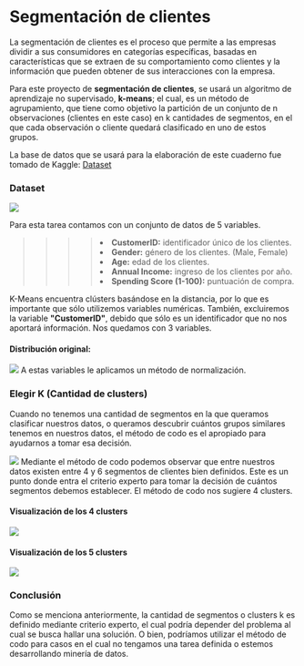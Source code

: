 
# Segmentación de clientes

<span>La segmentación de clientes es el proceso que permite a las empresas dividir a sus consumidores en categorías específicas, basadas en características que se extraen de su comportamiento como clientes y la información que pueden obtener de sus interacciones con la empresa.</span>

Para este proyecto de <b>segmentación de clientes</b>, se usará un algoritmo de aprendizaje no supervisado, <b>k-means</b>; el cual, es un método de agrupamiento, que tiene como objetivo la partición de un conjunto de n observaciones (clientes en este caso) en k cantidades de segmentos, en el que cada observación o cliente quedará clasificado en uno de estos grupos. 

La base de datos que se usará para la elaboración de este cuaderno fue tomado de Kaggle: 
<a href="https://www.kaggle.com/vjchoudhary7/customer-segmentation-tutorial-in-python">Dataset</a>

### Dataset
<img src="https://github.com/PabloJRW/segmentacion_de_clientes/blob/main/img/data.png"/>

Para esta tarea contamos con un conjunto de datos de 5 variables.
>>>><li> <b>CustomerID:</b> identificador único de los clientes.
>>>><li> <b>Gender:</b> género de los clientes. (Male, Female)
>>>><li> <b>Age:</b> edad de los clientes.
>>>><li> <b>Annual Income:</b> ingreso de los clientes por año.
>>>><li> <b>Spending Score (1-100):</b> puntuación de compra. 
    
K-Means encuentra clústers basándose en la distancia, por lo que es importante que sólo utilizemos variables numéricas. También, excluiremos la variable <b>"CustomerID"</b>, debido que sólo es un identificador que no nos aportará información. Nos quedamos con 3 variables.
#### Distribución original:
<img src="https://github.com/PabloJRW/segmentacion_de_clientes/blob/main/img/distributions.png"/>
A estas variables le aplicamos un método de normalización. 
    
### Elegir K (Cantidad de clusters)
Cuando no tenemos una cantidad de segmentos en la que queramos clasificar nuestros datos, o queramos descubrir cuántos grupos similares tenemos en nuestros datos, el método de codo es el apropiado para ayudarnos a tomar esa decisión.
    
<img src="https://github.com/PabloJRW/segmentacion_de_clientes/blob/main/img/elbow_viz.png"/>
Mediante el método de codo podemos observar que entre nuestros datos existen entre 4 y 6 segmentos de clientes bien definidos. Este es un punto donde entra el criterio experto para tomar la decisión de cuántos segmentos debemos establecer. El método de codo nos sugiere 4 clusters.
    
#### Visualización de los 4 clusters
<img src="https://github.com/ccaycho37/InteligenciaArtificial/img/cluster_4k.png"/>

#### Visualización de los 5 clusters
<img src="https://github.com/ccaycho37/InteligenciaArtificial/img/cluster_5k.png"/>    
    
### Conclusión
Como se menciona anteriormente, la cantidad de segmentos o clusters k es definido mediante criterio experto, el cual podría depender del problema al cual se busca hallar una solución. O bien, podríamos utilizar el método de codo para casos en el cual no tengamos una tarea definida o estemos desarrollando minería de datos.
 

